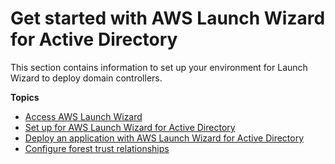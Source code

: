 # Get started with AWS Launch Wizard for Active Directory<a name="launch-wizard-ad-getting-started"></a>

This section contains information to set up your environment for Launch Wizard to deploy domain controllers\.

**Topics**
+ [Access AWS Launch Wizard](accessing-launch-wizard-ad.md)
+ [Set up for AWS Launch Wizard for Active Directory](launch-wizard-ad-setting-up.md)
+ [Deploy an application with AWS Launch Wizard for Active Directory](launch-wizard-ad-deploying.md)
+ [Configure forest trust relationships](launch-wizard-ad-create-trusts.md)
